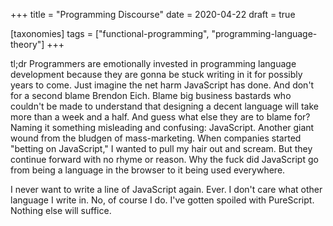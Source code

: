 +++
title = "Programming Discourse"
date = 2020-04-22
draft = true

[taxonomies]
tags = ["functional-programming", "programming-language-theory"]
+++

tl;dr Programmers are emotionally invested in programming language development because they are gonna be stuck writing in it for possibly years to come. Just imagine the net harm JavaScript has done. And don't for a second blame Brendon Eich. Blame big business bastards who couldn't be made to understand that designing a decent language will take more than a week and a half. And guess what else they are to blame for? Naming it something misleading and confusing: JavaScript. Another giant wound from the bludgen of mass-marketing. When companies started "betting on JavaScript," I wanted to pull my hair out and scream. But they continue forward with no rhyme or reason. Why the fuck did JavaScript go from being a language in the browser to it being used everywhere.

I never want to write a line of JavaScript again. Ever. I don't care what other language I write in. No, of course I do. I've gotten spoiled with PureScript. Nothing else will suffice.
